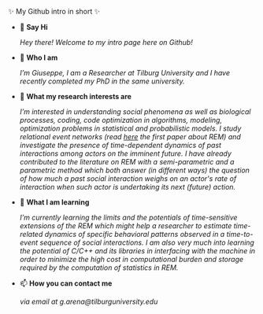 ✨ My Github intro in short ✨
- 👋 **Say Hi**

  _Hey there! Welcome to my intro page here on Github!_

- 🧍 **Who I am**

  _I’m Giuseppe, I am a Researcher at Tilburg University and I have recently completed my PhD in the same university._
  
- 👀 **What my research interests are**

  _I’m interested in understanding social phenomena as well as biological processes, coding, code optimization in algorithms, modeling, optimization problems in statistical and probabilistic models. I study relational event networks (read [here](https://doi.org/10.1111/j.1467-9531.2008.00203.x) the first paper about REM) and investigate the presence of time-dependent dynamics of past interactions among actors on the imminent future. I have already contributed to the literature on REM with a semi-parametric and a parametric method which both answer (in different ways) the question of how much a past social interaction weighs on an actor's rate of interaction when such actor is undertaking its next (future) action._
  
- 🌱 **What I am learning**

  _I’m currently learning the limits and the potentials of time-sensitive extensions of the REM which might help a researcher to estimate time-related dynamics of specific behavioral patterns observed in a time-to-event sequence of social interactions. I am also very much into learning the potential of C/C++ and its libraries in interfacing with the machine in order to minimize the high cost in computational burden and storage required by the computation of statistics in REM._
  
- 📫 **How you can contact me**

  _via email at g.arena@tilburguniversity.edu_

